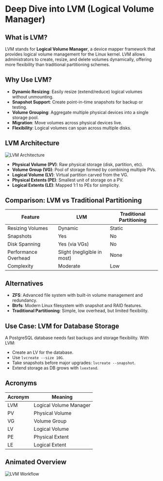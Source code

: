 
# Deep Dive into LVM (Logical Volume Manager)

## What is LVM?

LVM stands for **Logical Volume Manager**, a device mapper framework that provides logical volume management for the Linux kernel. LVM allows administrators to create, resize, and delete volumes dynamically, offering more flexibility than traditional partitioning schemes.

## Why Use LVM?

- **Dynamic Resizing**: Easily resize (extend/reduce) logical volumes without unmounting.
- **Snapshot Support**: Create point-in-time snapshots for backup or testing.
- **Volume Grouping**: Aggregate multiple physical devices into a single storage pool.
- **Migration**: Move volumes across physical devices live.
- **Flexibility**: Logical volumes can span across multiple disks.

## LVM Architecture

![LVM Architecture](https://upload.wikimedia.org/wikipedia/commons/thumb/8/82/Lvm.png/800px-Lvm.png)

- **Physical Volume (PV)**: Raw physical storage (disk, partition, etc).
- **Volume Group (VG)**: Pool of storage formed by combining multiple PVs.
- **Logical Volume (LV)**: Virtual partition carved from the VG.
- **Physical Extents (PE)**: Smallest unit of storage on a PV.
- **Logical Extents (LE)**: Mapped 1:1 to PEs for simplicity.

## Comparison: LVM vs Traditional Partitioning

| Feature                 | LVM                         | Traditional Partitioning       |
|------------------------|-----------------------------|--------------------------------|
| Resizing Volumes       | Dynamic                     | Static                         |
| Snapshots              | Yes                         | No                             |
| Disk Spanning          | Yes (via VGs)               | No                             |
| Performance Overhead   | Slight (negligible in most) | None                           |
| Complexity             | Moderate                    | Low                            |

## Alternatives

- **ZFS**: Advanced file system with built-in volume management and redundancy.
- **Btrfs**: Modern Linux filesystem with snapshot and RAID features.
- **Traditional Partitioning**: Simple, low overhead, but limited flexibility.

## Use Case: LVM for Database Storage

A PostgreSQL database needs fast backups and storage flexibility. With LVM:
- Create an LV for the database.
- Use `lvcreate --size 10G`.
- Take snapshots before major upgrades: `lvcreate --snapshot`.
- Extend storage as DB grows with `lvextend`.

## Acronyms

| Acronym | Meaning                         |
|---------|----------------------------------|
| LVM     | Logical Volume Manager          |
| PV      | Physical Volume                 |
| VG      | Volume Group                    |
| LV      | Logical Volume                  |
| PE      | Physical Extent                 |
| LE      | Logical Extent                  |

## Animated Overview

![LVM Workflow](https://linuxhint.com/wp-content/uploads/2020/11/01-LVM-Architecture.gif)

